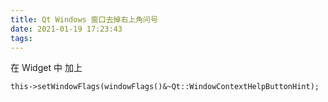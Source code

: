```yaml
---
title: Qt Windows 窗口去掉右上角问号
date: 2021-01-19 17:23:43
tags:
---
```


在 Widget 中 加上 
```
this->setWindowFlags(windowFlags()&~Qt::WindowContextHelpButtonHint);
```

